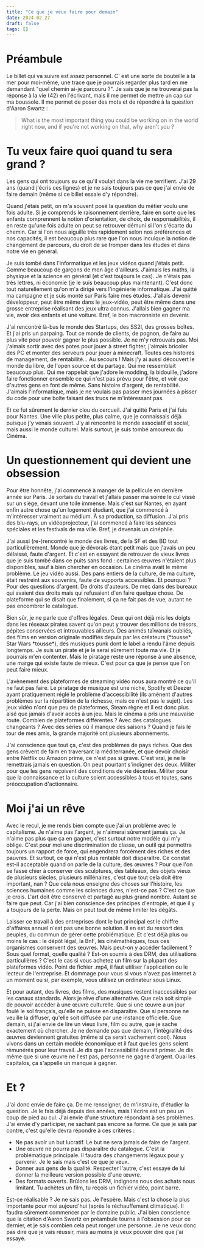 ```yaml
---
title: "Ce que je veux faire pour demain"
date: 2024-02-27
draft: false
tags: []
---
```

# Préambule

Le billet qui va suivre est assez personnel.
C' est une sorte de bouteille à la mer pour moi-même, une trace que je pourrais regarder plus tard en me demandant "quel chemin ai-je parcouru ?".
Je sais que je ne trouverai pas la réponse à la vie (42) en l'écrivant, mais il me permet de mettre un cap sur ma boussole.
Il me permet de poser des mots et de répondre à la question d'Aaron Swartz :
> What is the most important thing you could be working on in the world right now, and if you're not working on that, why aren't you ?

# Tu veux faire quoi quand tu sera grand ?

Les gens qui ont toujours su ce qu'il voulait dans la vie me terrifient.
J'ai 29 ans (quand j'écris ces lignes) et je ne sais toujours pas ce que j'ai envie de faire demain (même si ce billet essaie d'y répondre).

Quand j'étais petit, on m'a souvent posé la question du métier voulu une fois adulte.
Si je comprends le raisonnement derrière, faire en sorte que les enfants comprennent la notion d'orientation, de choix, de responsabilités, il en reste qu'une fois adulte on peut se retrouver démuni si l'on s'écarte du chemin.
Car si l'on nous aiguille très rapidement selon nos préférences et nos capacités, il est beaucoup plus rare que l'on nous inculque la notion de changement de parcours, du droit de se tromper dans les études et dans notre vie en général.

Je suis tombé dans l'informatique et les jeux vidéos quand j'étais petit.
Comme beaucoup de garçons de mon âge d'ailleurs.
J'aimais les maths, la physique et la science en général (et c'est toujours le cas).
Je n'étais pas très lettres, ni économie (je le suis beaucoup plus maintenant).
C'est donc tout naturellement qu'on m'a dirigé vers l'ingénierie informatique.
J'ai quitté ma campagne et je suis monté sur Paris faire mes études.
J'allais devenir développeur, peut être même dans le jeux-vidéo, peut être même dans une grosse entreprise réalisant des jeux ultra connus.
J'allais bien gagner ma vie, avoir des enfants et une voiture.
Bref, le bon macronniste en devenir.

J'ai rencontré là-bas le monde des Startups, des SS2I, des grosses boîtes.
Et j'ai pris un parpaing.
Tout ce monde de clients, de pognon, de faire au plus vite pour pouvoir gagner le plus possible.
Je ne m'y retrouvais pas.
Moi j'aimais sortir avec des potes pour jouer à street fighter, j'aimais bricoler des PC et monter des serveurs pour jouer à minecraft.
Toutes ces histoires de management, de rentabilité...
Au secours !
Mais j'y ai aussi découvert le monde du libre, de l'open source et du partage.
Qui me ressemblait beaucoup plus.
Qui me rappelait que j'adore le modding, la bidouille, j'adore faire fonctionner ensemble ce qui n'est pas prévu pour l'être, et voir que d'autres gens en font de même.
Sans histoire d'argent, de rentabilité.
J'aimais l'informatique, mais je ne voulais pas passer mes journées à pisser du code pour une boîte faisant des trucs ne m'intéressant pas.

Et ce fut sûrement le dernier clou du cercueil.
J'ai quitté Paris et j'ai fuis pour Nantes.
Une ville plus petite, plus calme, que je connaissais déjà puisque j'y venais souvent.
J'y ai rencontré le monde associatif et social, mais aussi le monde culturel.
Mais surtout, je suis tombé amoureux du Cinéma.

# Un questionnement qui devient une obsession

Pour être honnête, j'ai commencé à manger de la pellicule en dernière année sur Paris.
Je sortais du travail et j'allais passer ma soirée le cul vissé sur un siège, devant une toile immense.
Mais c'est sur Nantes, en ayant enfin autre chose qu'un logement étudiant, que j'ai commencé à m'intéresser vraiment au médium.
À sa production, sa diffusion.
J'ai pris des blu-rays, un vidéoprojecteur, j'ai commencé à faire les séances spéciales et les festivals de ma ville.
Bref, je devenais un cinéphile.

J'ai aussi (re-)rencontré le monde des livres, de la SF et des BD tout particulièrement.
Monde que je dévorais étant petit mais que j'avais un peu délaissé, faute d'argent.
Et c'est en essayant de retrouver de vieux livres que je suis tombé dans ce puits sans fond : certaines œuvres n'étaient plus disponibles, sauf à bien chercher en occasion.
Le cinéma avait le même problème.
Le jeu vidéo aussi.
Des pans entiers de la culture, de ma culture, était restreint aux souvenirs, faute de supports accessibles.
Et pourquoi ?
Pour des questions d'argent.
De droits d'auteurs.
De mec dans des bureaux qui avaient des droits mais qui refusaient d'en faire quelque chose.
De plateforme qui se disait que finalement, si ça ne fait pas de vue, autant ne pas encombrer le catalogue.

Bien sûr, je ne parle que d'offres légales.
Ceux qui ont déjà mis les doigts dans les réseaux pirates savent qu'on peut y trouver des millions de trésors, pépites conservées et introuvables ailleurs.
Des animés taïwanais oubliés, des films en version originale modifiés depuis par les créateurs (\*tousse\* Star Wars \*tousse\*), des musiques punk dont le label a rendu l'âme depuis longtemps.
Je suis un pirate et je le serai sûrement toute ma vie.
Et je pourrais m'en contenter.
Mais le piratage reste une réponse à une absence, une marge qui existe faute de mieux.
C'est pour ça que je pense que l'on peut faire mieux.

L'avènement des plateformes de streaming vidéo nous aura montré ce qu'il ne faut pas faire.
Le piratage de musique est une niche, Spotify et Deezer ayant pratiquement réglé le problème d'accessibilité (ils amènent d'autres problèmes sur la répartition de la richesse, mais ce n'est pas le sujet).
Les jeux vidéo n'ont que peu de plateformes, Steam règne et il est donc plus aisé que jamais d'avoir accès à un jeu.
Mais le cinéma a pris une mauvaise route.
Combien de plateformes différentes ?
Avec des catalogues changeants ?
Avec des séries où il manque des saisons ?
Quand je fais le tour de mes amis, la grande majorité ont plusieurs abonnements.

J'ai conscience que tout ça, c'est des problèmes de pays riches.
Que des gens crèvent de faim en traversant la méditerranée, et que devoir choisir entre Netflix ou Amazon prime, ce n'est pas si grave.
C'est vrai, je ne le remettrais jamais en question.
On peut pourtant s'indigner des deux.
Militer pour que les gens reçoivent des conditions de vie décentes.
Militer pour que la connaissance et la culture soient accessibles à tous et toutes, sans préoccupation d'actionnaire.

# Moi j'ai un rêve

Avec le recul, je me rends bien compte que j'ai un problème avec le capitalisme.
Je n'aime pas l'argent, je n'aimerai sûrement jamais ça.
Je n'aime pas plus que ça en gagner, c'est surtout notre modèle qui m'y oblige.
C'est pour moi une discrimination de classe, un outil qui permettra toujours un rapport de force, qui engendrera forcément des riches et des pauvres.
Et surtout, ce qui n'est plus rentable doit disparaître.
Ce constat est-il acceptable quand on parle de la culture, des œuvres ?
Pour que l'on se fasse chier à conserver des sculptures, des tableaux, des objets vieux de plusieurs siècles, plusieurs millénaires, c'est que tout cela doit être important, nan ?
Que cela nous enseigne des choses sur l'histoire, les sciences humaines comme les sciences dures, n'est-ce pas ?
C'est ce que je crois.
L'art doit être conservé et partagé au plus grand nombre.
Autant se faire que peut.
Car j'ai bien conscience des principes d'entropie, et que il y a toujours de la perte.
Mais on peut tout de même limiter les dégâts.

Laisser ce travail à des entreprises dont le but principal est le chiffre d'affaires annuel n'est pas une bonne solution.
Il en est du ressort des peuples, du commun de gérer cette problématique.
Et c'est déjà plus ou moins le cas : le dépôt légal, la BnF, les cinémathèques, tous ces organismes conservent des œuvres.
Mais peut-on y accéder facilement ?
Sous quel format, quelle qualité ?
Est-on soumis à des DRM, des utilisations particulières ?
C'est le cas si vous achetez un film sur la plupart des plateformes vidéo.
Point de fichier .mp4, il faut utiliser l'application ou le lecteur de l'entreprise.
Et dommage pour vous si vous n'avez pas internet à un moment ou si, par exemple, vous utilisez un ordinateur sous Linux.

Et pour autant, des livres, des films, des musiques restent inaccessibles par les canaux standards.
Alors je rêve d'une alternative.
Que cela soit simple de pouvoir accéder à une œuvre culturelle.
Que si une œuvre a un jour foulé le sol français, qu'elle ne puisse en disparaître.
Que si personne ne veuille la diffuser, qu'elle soit diffusée par une instance officielle.
Que demain, si j'ai envie de lire un vieux livre, film ou autre, que je sache exactement où chercher.
Je ne demande pas que demain, l'intégralité des œuvres deviennent gratuites (même si ça serait vachement cool).
Nous vivons dans un certain modèle économique et il faut que les gens soient rémunérés pour leur travail.
Je dis que l'accessibilité devrait primer.
Je dis même que si une œuvre ne l'est pas, personne ne gagne d'argent.
Ouai les capitalos, ça s'appelle un manque à gagner.

# Et ?

J'ai donc envie de faire ça.
De me renseigner, de m'instruire, d'étudier la question.
Je le fais déjà depuis des années, mais l'écrire est un peu un coup de pied au cul.
J'ai envie d'une structure répondant à ses problèmes.
J'ai envie d'y participer, ne sachant pas encore sa forme.
Ce que je sais par contre, c'est qu'elle devra répondre à ces critères :

- Ne pas avoir un but lucratif.
  Le but ne sera jamais de faire de l'argent.
- Une œuvre ne pourra pas disparaître du catalogue.
  C'est la problématique principale.
  Il faudra des changements légaux pour y parvenir.
  Je le sais mais c'est ce que je veux.
- Donner aux gens de la qualité.
  Respecter l'autre, c'est essayé de lui donner la meilleure version possible d'une œuvre.
- Des formats ouverts.
  Brûlons les DRM, indignons nous des achats nous limitant.
  Tu achètes un film, tu reçois un fichier vidéo, point barre.

Est-ce réalisable ?
Je ne sais pas.
Je l'espère.
Mais c'est la chose la plus importante pour moi aujourd'hui (après le réchauffement climatique).
Il faudra sûrement commencer par le domaine public.
J'ai bien conscience que la citation d'Aaron Swartz en préambule tourna à l'obsession pour ce dernier, et je sais combien cela peut ronger une personne.
Je ne veux donc pas dire que je vais réussir, mais au moins je veux pouvoir dire que j'ai essayé.